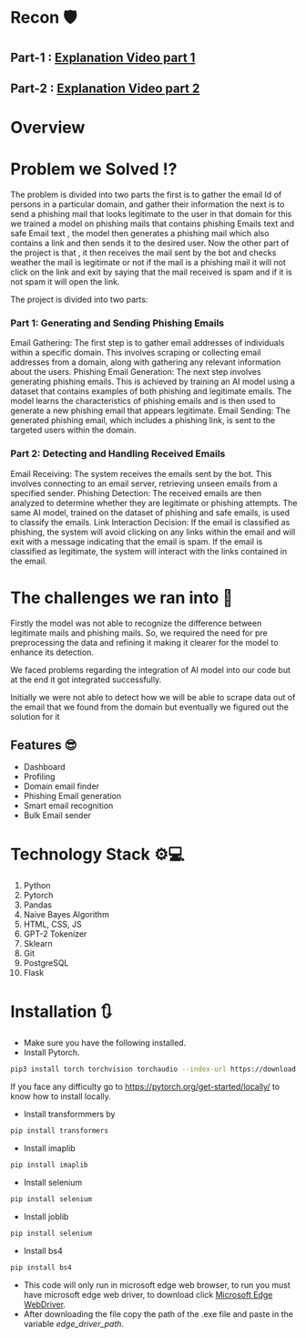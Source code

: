 # Recon 🛡️

## Part-1 : [Explanation Video part 1](https://youtu.be/Ot1H5_no8ZI)
## Part-2 : [Explanation Video part 2](https://youtu.be/meD-VA5vk6E)

# Overview

# Problem we Solved ⁉️
The problem is divided into two parts the first is to gather the email Id of persons in a particular domain, and gather their information the next is to send a phishing mail that looks legitimate to the user in that domain for this we trained a model on phishing mails that contains phishing Emails text and safe Email text , the model then generates a phishing mail which also contains a link and then sends it to the desired user. Now the other part of the project is that , it then receives the mail sent by the bot and checks weather the mail is legitimate or not if the mail is a phishing mail it will not click on the link and exit by saying that the mail received is spam and if it is not spam it will open the link.

The project is divided into two parts:

### Part 1: Generating and Sending Phishing Emails
Email Gathering: The first step is to gather email addresses of individuals within a specific domain. This involves scraping or collecting email addresses from a domain, along with gathering any relevant information about the users.
Phishing Email Generation: The next step involves generating phishing emails. This is achieved by training an AI model using a dataset that contains examples of both phishing and legitimate emails. The model learns the characteristics of phishing emails and is then used to generate a new phishing email that appears legitimate.
Email Sending: The generated phishing email, which includes a phishing link, is sent to the targeted users within the domain.

### Part 2: Detecting and Handling Received Emails
Email Receiving: The system receives the emails sent by the bot. This involves connecting to an email server, retrieving unseen emails from a specified sender.
Phishing Detection: The received emails are then analyzed to determine whether they are legitimate or phishing attempts. The same AI model, trained on the dataset of phishing and safe emails, is used to classify the emails.
Link Interaction Decision:
If the email is classified as phishing, the system will avoid clicking on any links within the email and will exit with a message indicating that the email is spam.
If the email is classified as legitimate, the system will interact with the links contained in the email.

# The challenges we ran into 🚧

Firstly the model was not able to recognize the difference between legitimate mails and phishing mails. So, we required the need for pre preprocessing the data and refining it making it clearer for the model to enhance its detection. 

We faced problems regarding the integration of AI model into our code but at the end it got integrated successfully. 

Initially we were not able to detect how we will be able to scrape data out of the email that we found from the domain but eventually we figured out the solution for it

## Features 😎

- Dashboard
- Profiling
- Domain email finder
- Phishing Email generation
- Smart email recognition
- Bulk Email sender

# Technology Stack ⚙️💻
1. Python
2. Pytorch
3. Pandas
4. Naive Bayes Algorithm
5. HTML, CSS, JS
6. GPT-2 Tokenizer
7. Sklearn
8. Git
9. PostgreSQL
10. Flask
    
# Installation 🔃

- Make sure you have the following installed.
- Install Pytorch.

```bash
pip3 install torch torchvision torchaudio --index-url https://download.pytorch.org/whl/cu118
```
If you face any difficulty go to https://pytorch.org/get-started/locally/ to know how to install locally.

- Install transformmers by 
```bash
pip install transformers
```
- Install imaplib
```bash
pip install imaplib
```
- Install selenium
```bash
pip install selenium
```
- Install joblib 
```bash
pip install selenium
```
- Install bs4
```bash
pip install bs4
```
- This code will only run in microsoft edge web browser, to run you must have microsoft edge web driver, to download click [Microsoft Edge WebDriver](https://developer.microsoft.com/en-us/microsoft-edge/tools/webdriver/).
- After downloading the file copy the path of the .exe file and paste in the variable *edge_driver_path*.

